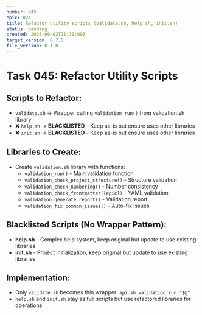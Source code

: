 ```yaml
---
number: 045
epic: 024
title: Refactor utility scripts (validate.sh, help.sh, init.sh)
status: pending
created: 2025-09-02T11:30:00Z
target_version: 0.7.0
file_version: 0.1.0
---
```


# Task 045: Refactor Utility Scripts

## Scripts to Refactor:
- `validate.sh` → Wrapper calling `validation_run()` from validation.sh library
- ❌ `help.sh` → **BLACKLISTED** - Keep as-is but ensure uses other libraries 
- ❌ `init.sh` → **BLACKLISTED** - Keep as-is but ensure uses other libraries

## Libraries to Create:
- Create `validation.sh` library with functions:
   - `validation_run()` - Main validation function
   - `validation_check_project_structure()` - Structure validation
   - `validation_check_numbering()` - Number consistency
   - `validation_check_frontmatter([epic])` - YAML validation
   - `validation_generate_report()` - Validation report
   - `validation_fix_common_issues()` - Auto-fix issues

## Blacklisted Scripts (No Wrapper Pattern):
- **help.sh** - Complex help system, keep original but update to use existing libraries
- **init.sh** - Project initialization, keep original but update to use existing libraries

## Implementation:
- Only `validate.sh` becomes thin wrapper: `api.sh validation run "$@"`
- `help.sh` and `init.sh` stay as full scripts but use refactored libraries for operations